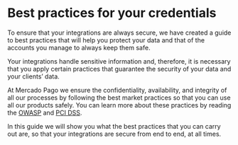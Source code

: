 # Best practices for your credentials

To ensure that your integrations are always secure, we have created a guide to best practices that will help you protect your data and that of the accounts you manage to always keep them safe.

Your integrations handle sensitive information and, therefore, it is necessary that you apply certain practices that guarantee the security of your data and your clients’ data.

At Mercado Pago we ensure the confidentiality, availability, and integrity of all our processes by following the best market practices so that you can use all our products safely. You can learn more about these practices by reading the [OWASP](/developers/en/guides/additional-content/security/owasp) and [PCI DSS](/developers/en/guides/additional-content/security/pci).

In this guide we will show you what the best practices that you can carry out are, so that your integrations are secure from end to end, at all times.